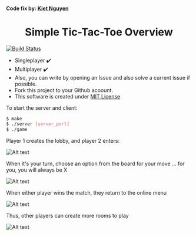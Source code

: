 #### Code fix by: [Kiet Nguyen](https://github.com/KietNguyen10112000)

<h1 align="center"> Simple Tic-Tac-Toe Overview </h1>

[![Build Status](https://img.shields.io/appveyor/ci/thiagoloureiro/netcore-jwt-integrator-extension/master.svg)]()

- Singleplayer :heavy_check_mark:
- Multiplayer :heavy_check_mark:
- Also, you can write by opening an Issue and also solve a current issue if possible.
- Fork this project to your Github acoount.
- This software is created under [MIT License](https://github.com/MuriloChianfa/Tic-Tac-Toe-Multiplayer/blob/main/LICENSE)

To start the server and client: 
```bash
$ make
$ ./server [server_port]
$ ./game
```

Player 1 creates the lobby, and player 2 enters:

![Alt text](images/image3.png)

When it's your turn, choose an option from the board for your move ... for you, you will always be X

![Alt text](images/image5.png)

When either player wins the match, they return to the online menu

![Alt text](images/image4.png)

Thus, other players can create more rooms to play

![Alt text](images/image2.png)

